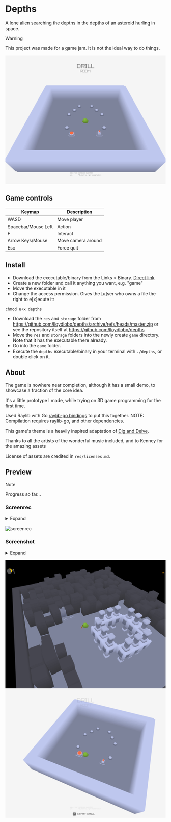 # Depths

A lone alien searching the depths in the depths of an asteroid hurling in space.

> [!WARNING]
> This project was made for a game jam. It is not the ideal way to do things.

![screenshot](./static/screenshot/20250426/screenshot002.png)

## Game controls

| Keymap | Description |
| ------------- | -------------- |
| WASD                  | Move player |
| Spacebar/Mouse Left   | Action |
| F                     | Interact |
| Arrow Keys/Mouse      | Move camera around |
| Esc                   | Force quit |

## Install

- Download the executable/binary from the Links > Binary. [Direct link](https://github.com/lloydlobo/depths/releases/tag/v0.1.0-alpha)
- Create a new folder and call it anything you want, e.g. "game"
- Move the executable in it
- Change the access permission. Gives the [u]ser who owns a file the right to e[x]ecute it:
```shell
chmod u+x depths
```
- Download the `res` and `storage` folder from https://github.com/lloydlobo/depths/archive/refs/heads/master.zip or see the repository itself at https://github.com/lloydlobo/depths
- Move the `res` and `storage` folders into the newly create `game` directory. Note that it has the executable there already.
- Go into the `game` folder.
- Execute the `depths` executable/binary in your terminal with `./depths`, or double click on it.

## About

The game is nowhere near completion, although it has a small demo, to showcase
a fraction of the core idea.

It's a little prototype I made, while trying on 3D game programming for the first time.

Used Raylib with Go [raylib-go bindings](https://github.com/gen2brain/raylib-go) to put this together.
NOTE: Compilation requires raylib-go, and other dependencies.

This game's theme is a heavily inspired adaptation of [Dig and Delve](https://annekatran.itch.io/dig-and-delve).

Thanks to all the artists of the wonderful music included, and to Kenney for the amazing assets

License of assets are credited in `res/licenses.md`.

## Preview

> [!NOTE]
> Progress so far...

### Screenrec

<details>

<summary>Expand</summary>

![screenrec](./static/screenrec/screenrec002.gif)
![screenrec](./static/screenrec/screenrec003.gif)

</details>

![screenrec](./static/screenrec/20250426/screenrec002.gif)

### Screenshot

<details>

<summary>Expand</summary>

![screenshot](./static/archive/screenshot006.png)
![screenshot](./static/screenshot/20250426/screenshot001.png)
![screenshot](./static/screenshot/20250426/screenshot002.png)
![screenshot](./static/screenshot/20250426/screenshot004.png)

</details>

![screenshot](./static/screenshot/20250426/screenshot000.png)
![screenshot](./static/screenshot/20250426/screenshot003.png)
